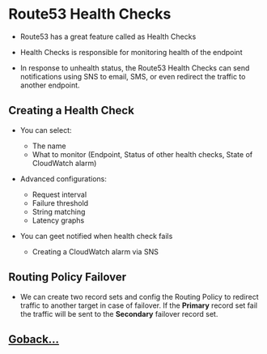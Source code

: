 # Route53 Health Checks

- Route53 has a great feature called as Health Checks

- Health Checks is responsible for monitoring health of the endpoint

- In response to unhealth status, the Route53 Health Checks can send notifications using SNS to email, SMS, or even redirect the traffic to another endpoint.

## Creating a Health Check

- You can select:
  - The name
  - What to monitor (Endpoint, Status of other health checks, State of CloudWatch alarm)

- Advanced configurations:
  - Request interval
  - Failure threshold
  - String matching
  - Latency graphs

- You can geet notified when health check fails
  - Creating a CloudWatch alarm via SNS


## Routing Policy Failover

- We can create two record sets and config the Routing Policy to redirect traffic to another target in case of failover. If the **Primary** record set fail the traffic will be sent to the **Secondary** failover record set.

## [Goback...](./index.md)